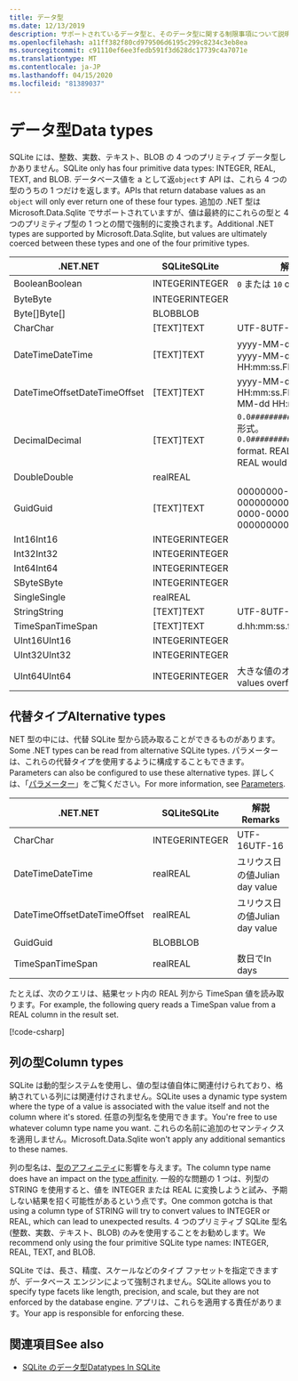 ```yaml
---
title: データ型
ms.date: 12/13/2019
description: サポートされているデータ型と、そのデータ型に関する制限事項について説明します。
ms.openlocfilehash: a11ff382f80cd979506d6195c299c8234c3eb8ea
ms.sourcegitcommit: c91110ef6ee3fedb591f3d628dc17739c4a7071e
ms.translationtype: MT
ms.contentlocale: ja-JP
ms.lasthandoff: 04/15/2020
ms.locfileid: "81389037"
---
```

# <a name="data-types"></a><span data-ttu-id="c1cd7-103">データ型</span><span class="sxs-lookup"><span data-stu-id="c1cd7-103">Data types</span></span>

<span data-ttu-id="c1cd7-104">SQLite には、整数、実数、テキスト、BLOB の 4 つのプリミティブ データ型しかありません。</span><span class="sxs-lookup"><span data-stu-id="c1cd7-104">SQLite only has four primitive data types: INTEGER, REAL, TEXT, and BLOB.</span></span> <span data-ttu-id="c1cd7-105">データベース値を a として返`object`す API は、これら 4 つの型のうちの 1 つだけを返します。</span><span class="sxs-lookup"><span data-stu-id="c1cd7-105">APIs that return database values as an `object` will only ever return one of these four types.</span></span> <span data-ttu-id="c1cd7-106">追加の .NET 型は Microsoft.Data.Sqlite でサポートされていますが、値は最終的にこれらの型と 4 つのプリミティブ型の 1 つとの間で強制的に変換されます。</span><span class="sxs-lookup"><span data-stu-id="c1cd7-106">Additional .NET types are supported by Microsoft.Data.Sqlite, but values are ultimately coerced between these types and one of the four primitive types.</span></span>

| <span data-ttu-id="c1cd7-107">.NET</span><span class="sxs-lookup"><span data-stu-id="c1cd7-107">.NET</span></span>           | <span data-ttu-id="c1cd7-108">SQLite</span><span class="sxs-lookup"><span data-stu-id="c1cd7-108">SQLite</span></span>  | <span data-ttu-id="c1cd7-109">解説</span><span class="sxs-lookup"><span data-stu-id="c1cd7-109">Remarks</span></span>                                                       |
| -------------- | ------- | ------------------------------------------------------------- |
| <span data-ttu-id="c1cd7-110">Boolean</span><span class="sxs-lookup"><span data-stu-id="c1cd7-110">Boolean</span></span>        | <span data-ttu-id="c1cd7-111">INTEGER</span><span class="sxs-lookup"><span data-stu-id="c1cd7-111">INTEGER</span></span> | <span data-ttu-id="c1cd7-112">`0` または `1`</span><span class="sxs-lookup"><span data-stu-id="c1cd7-112">`0` or `1`</span></span>                                                    |
| <span data-ttu-id="c1cd7-113">Byte</span><span class="sxs-lookup"><span data-stu-id="c1cd7-113">Byte</span></span>           | <span data-ttu-id="c1cd7-114">INTEGER</span><span class="sxs-lookup"><span data-stu-id="c1cd7-114">INTEGER</span></span> |                                                               |
| <span data-ttu-id="c1cd7-115">Byte[]</span><span class="sxs-lookup"><span data-stu-id="c1cd7-115">Byte[]</span></span>         | <span data-ttu-id="c1cd7-116">BLOB</span><span class="sxs-lookup"><span data-stu-id="c1cd7-116">BLOB</span></span>    |                                                               |
| <span data-ttu-id="c1cd7-117">Char</span><span class="sxs-lookup"><span data-stu-id="c1cd7-117">Char</span></span>           | <span data-ttu-id="c1cd7-118">[TEXT]</span><span class="sxs-lookup"><span data-stu-id="c1cd7-118">TEXT</span></span>    | <span data-ttu-id="c1cd7-119">UTF-8</span><span class="sxs-lookup"><span data-stu-id="c1cd7-119">UTF-8</span></span>                                                         |
| <span data-ttu-id="c1cd7-120">DateTime</span><span class="sxs-lookup"><span data-stu-id="c1cd7-120">DateTime</span></span>       | <span data-ttu-id="c1cd7-121">[TEXT]</span><span class="sxs-lookup"><span data-stu-id="c1cd7-121">TEXT</span></span>    | <span data-ttu-id="c1cd7-122">yyyy-MM-dd HH:mm:ss.フフフフ</span><span class="sxs-lookup"><span data-stu-id="c1cd7-122">yyyy-MM-dd HH:mm:ss.FFFFFFF</span></span>                                   |
| <span data-ttu-id="c1cd7-123">DateTimeOffset</span><span class="sxs-lookup"><span data-stu-id="c1cd7-123">DateTimeOffset</span></span> | <span data-ttu-id="c1cd7-124">[TEXT]</span><span class="sxs-lookup"><span data-stu-id="c1cd7-124">TEXT</span></span>    | <span data-ttu-id="c1cd7-125">yyyy-MM-dd HH:mm:ss.FFFFFFFzzzz</span><span class="sxs-lookup"><span data-stu-id="c1cd7-125">yyyy-MM-dd HH:mm:ss.FFFFFFFzzz</span></span>                                |
| <span data-ttu-id="c1cd7-126">Decimal</span><span class="sxs-lookup"><span data-stu-id="c1cd7-126">Decimal</span></span>        | <span data-ttu-id="c1cd7-127">[TEXT]</span><span class="sxs-lookup"><span data-stu-id="c1cd7-127">TEXT</span></span>    | <span data-ttu-id="c1cd7-128">`0.0###########################`形式。</span><span class="sxs-lookup"><span data-stu-id="c1cd7-128">`0.0###########################` format.</span></span> <span data-ttu-id="c1cd7-129">REALは損失を出すだろう。</span><span class="sxs-lookup"><span data-stu-id="c1cd7-129">REAL would be lossy.</span></span> |
| <span data-ttu-id="c1cd7-130">Double</span><span class="sxs-lookup"><span data-stu-id="c1cd7-130">Double</span></span>         | <span data-ttu-id="c1cd7-131">real</span><span class="sxs-lookup"><span data-stu-id="c1cd7-131">REAL</span></span>    |                                                               |
| <span data-ttu-id="c1cd7-132">Guid</span><span class="sxs-lookup"><span data-stu-id="c1cd7-132">Guid</span></span>           | <span data-ttu-id="c1cd7-133">[TEXT]</span><span class="sxs-lookup"><span data-stu-id="c1cd7-133">TEXT</span></span>    | <span data-ttu-id="c1cd7-134">00000000-0000-0000-0000-000000000000</span><span class="sxs-lookup"><span data-stu-id="c1cd7-134">00000000-0000-0000-0000-000000000000</span></span>                          |
| <span data-ttu-id="c1cd7-135">Int16</span><span class="sxs-lookup"><span data-stu-id="c1cd7-135">Int16</span></span>          | <span data-ttu-id="c1cd7-136">INTEGER</span><span class="sxs-lookup"><span data-stu-id="c1cd7-136">INTEGER</span></span> |                                                               |
| <span data-ttu-id="c1cd7-137">Int32</span><span class="sxs-lookup"><span data-stu-id="c1cd7-137">Int32</span></span>          | <span data-ttu-id="c1cd7-138">INTEGER</span><span class="sxs-lookup"><span data-stu-id="c1cd7-138">INTEGER</span></span> |                                                               |
| <span data-ttu-id="c1cd7-139">Int64</span><span class="sxs-lookup"><span data-stu-id="c1cd7-139">Int64</span></span>          | <span data-ttu-id="c1cd7-140">INTEGER</span><span class="sxs-lookup"><span data-stu-id="c1cd7-140">INTEGER</span></span> |                                                               |
| <span data-ttu-id="c1cd7-141">SByte</span><span class="sxs-lookup"><span data-stu-id="c1cd7-141">SByte</span></span>          | <span data-ttu-id="c1cd7-142">INTEGER</span><span class="sxs-lookup"><span data-stu-id="c1cd7-142">INTEGER</span></span> |                                                               |
| <span data-ttu-id="c1cd7-143">Single</span><span class="sxs-lookup"><span data-stu-id="c1cd7-143">Single</span></span>         | <span data-ttu-id="c1cd7-144">real</span><span class="sxs-lookup"><span data-stu-id="c1cd7-144">REAL</span></span>    |                                                               |
| <span data-ttu-id="c1cd7-145">String</span><span class="sxs-lookup"><span data-stu-id="c1cd7-145">String</span></span>         | <span data-ttu-id="c1cd7-146">[TEXT]</span><span class="sxs-lookup"><span data-stu-id="c1cd7-146">TEXT</span></span>    | <span data-ttu-id="c1cd7-147">UTF-8</span><span class="sxs-lookup"><span data-stu-id="c1cd7-147">UTF-8</span></span>                                                         |
| <span data-ttu-id="c1cd7-148">TimeSpan</span><span class="sxs-lookup"><span data-stu-id="c1cd7-148">TimeSpan</span></span>       | <span data-ttu-id="c1cd7-149">[TEXT]</span><span class="sxs-lookup"><span data-stu-id="c1cd7-149">TEXT</span></span>    | <span data-ttu-id="c1cd7-150">d.hh:mm:ss.fffffff</span><span class="sxs-lookup"><span data-stu-id="c1cd7-150">d.hh:mm:ss.fffffff</span></span>                                            |
| <span data-ttu-id="c1cd7-151">UInt16</span><span class="sxs-lookup"><span data-stu-id="c1cd7-151">UInt16</span></span>         | <span data-ttu-id="c1cd7-152">INTEGER</span><span class="sxs-lookup"><span data-stu-id="c1cd7-152">INTEGER</span></span> |                                                               |
| <span data-ttu-id="c1cd7-153">UInt32</span><span class="sxs-lookup"><span data-stu-id="c1cd7-153">UInt32</span></span>         | <span data-ttu-id="c1cd7-154">INTEGER</span><span class="sxs-lookup"><span data-stu-id="c1cd7-154">INTEGER</span></span> |                                                               |
| <span data-ttu-id="c1cd7-155">UInt64</span><span class="sxs-lookup"><span data-stu-id="c1cd7-155">UInt64</span></span>         | <span data-ttu-id="c1cd7-156">INTEGER</span><span class="sxs-lookup"><span data-stu-id="c1cd7-156">INTEGER</span></span> | <span data-ttu-id="c1cd7-157">大きな値のオーバーフロー</span><span class="sxs-lookup"><span data-stu-id="c1cd7-157">Large values overflow</span></span>                                         |

## <a name="alternative-types"></a><span data-ttu-id="c1cd7-158">代替タイプ</span><span class="sxs-lookup"><span data-stu-id="c1cd7-158">Alternative types</span></span>

<span data-ttu-id="c1cd7-159">NET 型の中には、代替 SQLite 型から読み取ることができるものがあります。</span><span class="sxs-lookup"><span data-stu-id="c1cd7-159">Some .NET types can be read from alternative SQLite types.</span></span> <span data-ttu-id="c1cd7-160">パラメーターは、これらの代替タイプを使用するように構成することもできます。</span><span class="sxs-lookup"><span data-stu-id="c1cd7-160">Parameters can also be configured to use these alternative types.</span></span> <span data-ttu-id="c1cd7-161">詳しくは、「[パラメーター](parameters.md#alternative-types)」をご覧ください。</span><span class="sxs-lookup"><span data-stu-id="c1cd7-161">For more information, see [Parameters](parameters.md#alternative-types).</span></span>

| <span data-ttu-id="c1cd7-162">.NET</span><span class="sxs-lookup"><span data-stu-id="c1cd7-162">.NET</span></span>           | <span data-ttu-id="c1cd7-163">SQLite</span><span class="sxs-lookup"><span data-stu-id="c1cd7-163">SQLite</span></span>  | <span data-ttu-id="c1cd7-164">解説</span><span class="sxs-lookup"><span data-stu-id="c1cd7-164">Remarks</span></span>          |
| -------------- | ------- | ---------------- |
| <span data-ttu-id="c1cd7-165">Char</span><span class="sxs-lookup"><span data-stu-id="c1cd7-165">Char</span></span>           | <span data-ttu-id="c1cd7-166">INTEGER</span><span class="sxs-lookup"><span data-stu-id="c1cd7-166">INTEGER</span></span> | <span data-ttu-id="c1cd7-167">UTF-16</span><span class="sxs-lookup"><span data-stu-id="c1cd7-167">UTF-16</span></span>           |
| <span data-ttu-id="c1cd7-168">DateTime</span><span class="sxs-lookup"><span data-stu-id="c1cd7-168">DateTime</span></span>       | <span data-ttu-id="c1cd7-169">real</span><span class="sxs-lookup"><span data-stu-id="c1cd7-169">REAL</span></span>    | <span data-ttu-id="c1cd7-170">ユリウス日の値</span><span class="sxs-lookup"><span data-stu-id="c1cd7-170">Julian day value</span></span> |
| <span data-ttu-id="c1cd7-171">DateTimeOffset</span><span class="sxs-lookup"><span data-stu-id="c1cd7-171">DateTimeOffset</span></span> | <span data-ttu-id="c1cd7-172">real</span><span class="sxs-lookup"><span data-stu-id="c1cd7-172">REAL</span></span>    | <span data-ttu-id="c1cd7-173">ユリウス日の値</span><span class="sxs-lookup"><span data-stu-id="c1cd7-173">Julian day value</span></span> |
| <span data-ttu-id="c1cd7-174">Guid</span><span class="sxs-lookup"><span data-stu-id="c1cd7-174">Guid</span></span>           | <span data-ttu-id="c1cd7-175">BLOB</span><span class="sxs-lookup"><span data-stu-id="c1cd7-175">BLOB</span></span>    |                  |
| <span data-ttu-id="c1cd7-176">TimeSpan</span><span class="sxs-lookup"><span data-stu-id="c1cd7-176">TimeSpan</span></span>       | <span data-ttu-id="c1cd7-177">real</span><span class="sxs-lookup"><span data-stu-id="c1cd7-177">REAL</span></span>    | <span data-ttu-id="c1cd7-178">数日で</span><span class="sxs-lookup"><span data-stu-id="c1cd7-178">In days</span></span>          |

<span data-ttu-id="c1cd7-179">たとえば、次のクエリは、結果セット内の REAL 列から TimeSpan 値を読み取ります。</span><span class="sxs-lookup"><span data-stu-id="c1cd7-179">For example, the following query reads a TimeSpan value from a REAL column in the result set.</span></span>

[!code-csharp[](../../../../samples/snippets/standard/data/sqlite/DateAndTimeSample/Program.cs?name=snippet_AlternativeType)]

## <a name="column-types"></a><span data-ttu-id="c1cd7-180">列の型</span><span class="sxs-lookup"><span data-stu-id="c1cd7-180">Column types</span></span>

<span data-ttu-id="c1cd7-181">SQLite は動的型システムを使用し、値の型は値自体に関連付けられており、格納されている列には関連付けされません。</span><span class="sxs-lookup"><span data-stu-id="c1cd7-181">SQLite uses a dynamic type system where the type of a value is associated with the value itself and not the column where it's stored.</span></span> <span data-ttu-id="c1cd7-182">任意の列型名を使用できます。</span><span class="sxs-lookup"><span data-stu-id="c1cd7-182">You're free to use whatever column type name you want.</span></span> <span data-ttu-id="c1cd7-183">これらの名前に追加のセマンティクスを適用しません。</span><span class="sxs-lookup"><span data-stu-id="c1cd7-183">Microsoft.Data.Sqlite won't apply any additional semantics to these names.</span></span>

<span data-ttu-id="c1cd7-184">列の型名は、[型のアフィニティ](https://www.sqlite.org/datatype3.html#type_affinity)に影響を与えます。</span><span class="sxs-lookup"><span data-stu-id="c1cd7-184">The column type name does have an impact on the [type affinity](https://www.sqlite.org/datatype3.html#type_affinity).</span></span> <span data-ttu-id="c1cd7-185">一般的な問題の 1 つは、列型の STRING を使用すると、値を INTEGER または REAL に変換しようと試み、予期しない結果を招く可能性があるという点です。</span><span class="sxs-lookup"><span data-stu-id="c1cd7-185">One common gotcha is that using a column type of STRING will try to convert values to INTEGER or REAL, which can lead to unexpected results.</span></span> <span data-ttu-id="c1cd7-186">4 つのプリミティブ SQLite 型名 (整数、実数、テキスト、BLOB) のみを使用することをお勧めします。</span><span class="sxs-lookup"><span data-stu-id="c1cd7-186">We recommend only using the four primitive SQLite type names: INTEGER, REAL, TEXT, and BLOB.</span></span>

<span data-ttu-id="c1cd7-187">SQLite では、長さ、精度、スケールなどのタイプ ファセットを指定できますが、データベース エンジンによって強制されません。</span><span class="sxs-lookup"><span data-stu-id="c1cd7-187">SQLite allows you to specify type facets like length, precision, and scale, but they are not enforced by the database engine.</span></span> <span data-ttu-id="c1cd7-188">アプリは、これらを適用する責任があります。</span><span class="sxs-lookup"><span data-stu-id="c1cd7-188">Your app is responsible for enforcing these.</span></span>

## <a name="see-also"></a><span data-ttu-id="c1cd7-189">関連項目</span><span class="sxs-lookup"><span data-stu-id="c1cd7-189">See also</span></span>

- [<span data-ttu-id="c1cd7-190">SQLite のデータ型</span><span class="sxs-lookup"><span data-stu-id="c1cd7-190">Datatypes In SQLite</span></span>](https://www.sqlite.org/datatype3.html)
